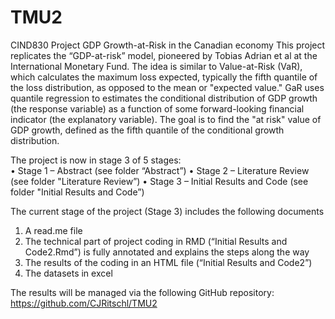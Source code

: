 # TMU2
CIND830 Project
GDP Growth-at-Risk in the Canadian economy
This project replicates the “GDP-at-risk” model, pioneered by Tobias Adrian et al at the International Monetary Fund. The idea is similar to Value-at-Risk (VaR), which calculates the maximum loss expected, typically the fifth quantile of the loss distribution, as opposed to the mean or "expected value." GaR uses quantile regression to estimates the conditional distribution of GDP growth (the response variable) as a function of some forward-looking financial indicator (the explanatory variable). The goal is to find the "at risk" value of GDP growth, defined as the fifth quantile of the conditional growth distribution. 

The project is now in stage 3 of 5 stages:  
•	Stage 1 – Abstract (see folder “Abstract”)
•	Stage 2 – Literature Review (see folder "Literature Review”)
•	Stage 3 – Initial Results and Code (see folder "Initial Results and Code”)

The current stage of the project (Stage 3) includes the following documents
1.	A read.me file
2.	The technical part of project coding in RMD (“Initial Results and Code2.Rmd”) is fully annotated and explains the steps along the way
3.	The results of the coding in an HTML file (“Initial Results and Code2”)
4.	The datasets in excel 

The results will be managed via the following GitHub repository:
https://github.com/CJRitschl/TMU2

